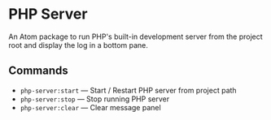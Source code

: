 # PHP Server

An Atom package to run PHP's built-in development server from the project root and display the log in a bottom pane.

## Commands

* `php-server:start` &mdash; Start / Restart PHP server from project path
* `php-server:stop` &mdash; Stop running PHP server
* `php-server:clear` &mdash; Clear message panel
